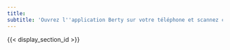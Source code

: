```yaml
---
title:
subtitle: 'Ouvrez l''application Berty sur votre téléphone et scannez ce code pour faire une demande de contact à <span class="c-name"></span>'
---
```


{{< display_section_id >}}
